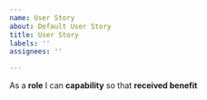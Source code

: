 ```yaml
---
name: User Story
about: Default User Story
title: User Story
labels: ''
assignees: ''

---
```


As a **role** I can **capability** so that **received benefit**
